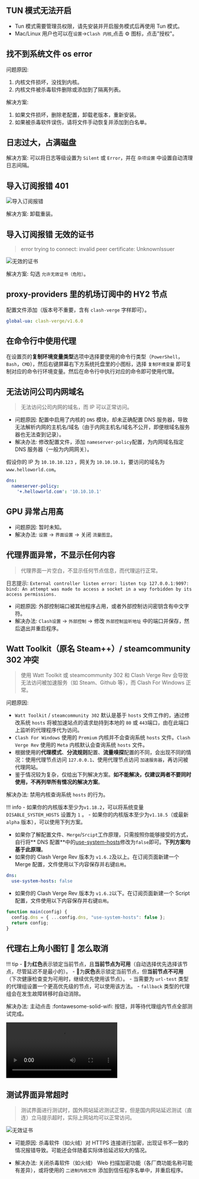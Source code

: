 ## TUN 模式无法开启

- Tun 模式需要管理员权限，请先安装并开启服务模式后再使用 Tun 模式。
- Mac/Linux 用户也可以在`设置`->`Clash 内核`,点击 ⚙️ 图标，点击"授权"。

## 找不到系统文件 os error

问题原因:

1. 内核文件损坏，没找到内核。
2. 内核文件被杀毒软件删除或添加到了隔离列表。

解决方案:

1. 如果文件损坏，删除老配置，卸载老版本，重新安装。
2. 如果被杀毒软件误伤，请将文件手动恢复并添加到白名单。

## 日志过大，占满磁盘

解决方案: 可以将日志等级设置为 `Silent` 或 `Error`，并在 `杂项设置` 中设置自动清理日志间隔。

## 导入订阅报错 401

![导入订阅报错](../assets/faq/other/subscibe_import_error.png)

解决方案: 卸载重装。

## 导入订阅报错 无效的证书

> error trying to connect: invalid peer certificate: UnknownIssuer

![无效的证书](../assets/faq/other/certificate.png)

解决方案: 勾选 `允许无效证书（危险）`。

## proxy-providers 里的机场订阅中的 HY2 节点

配置文件添加（版本号不重要，含有 `clash-verge` 字样即可）。

```yaml
global-ua: clash-verge/v1.6.0
```

## 在命令行中使用代理

在设置页的**复制环境变量类型**选项中选择要使用的命令行类型（`PowerShell`，`Bash`，`CMD`），然后右键屏幕右下方系统托盘里的小图标，选择 `复制环境变量` 即可复制对应的命令行环境变量。然后在命令行中执行对应的命令即可使用代理。

## 无法访问公司内网域名

> 无法访问公司内网的域名，而 IP 可以正常访问。

- 问题原因: 配置中启用了内核的 `DNS` 模块，却未正确配置 DNS 服务器，导致无法解析内网的主机名/域名（由于内网主机名/域名不公开，即便根域名服务器也无法查到记录）。
- 解决办法: 修改配置文件，添加 `nameserver-policy`配置，为内网域名指定 DNS 服务器（一般为内网网关）。

假设你的 IP 为 `10.10.10.123` ，网关为 `10.10.10.1`，要访问的域名为 `www.helloworld.com`。

```yaml
dns:
  nameserver-policy:
    '+.helloworld.com': '10.10.10.1'
```

## GPU 异常占用高

- 问题原因: 暂时未知。
- 解决办法: `设置` -> `界面设置` -> 关闭 `流量图显`。

## 代理界面异常，不显示任何内容

> 代理界面一片空白，不显示任何节点信息，而代理运行正常。

日志提示: `External controller listen error: listen tcp 127.0.0.1:9097: bind: An attempt was made to access a socket in a way forbidden by its access permissions.`

- 问题原因: 外部控制端口被其他程序占用，或者外部控制访问密钥含有中文字符。
- 解决办法: `Clash设置` -> `外部控制` -> 修改 `外部控制监听地址` 中的端口并保存，然后退出并重启程序。

## Watt Toolkit（原名 Steam++）/ steamcommunity 302 冲突

> 使用 Watt Toolkit 或 steamcommunity 302 和 Clash Verge Rev 会导致无法访问被加速服务（如 Steam、Github 等），而 Clash For Windows 正常。

问题原因:

- `Watt Toolkit` / `steamcommunity 302` 默认是基于 `hosts` 文件工作的，通过修改系统 `hosts` 将被加速站点的请求劫持到本地的 `80` 或 `443`端口，由在此端口上监听的代理程序代为访问。
- `Clash For Windows` 使用的 `Premium` 内核并不会查询系统 `hosts` 文件。`Clash Verge Rev` 使用的 `Meta` 内核默认会查询系统 `hosts` 文件。
- 根据使用的**代理模式**、**分流规则**配置、**流量嗅探**配置的不同，会出现不同的情况：使用代理节点访问 `127.0.0.1`、使用代理节点访问 `加速服务器`，再访问被代理网站。
- 鉴于情况较为复杂，仅给出下列解决方案。**如不能解决，仅建议两者不要同时使用，不再列举所有情况的解决方案**。

解决办法: 禁用内核查询系统 `hosts` 的行为。

<!-- prettier-ignore -->
!!! info
    - 如果你的内核版本至少为`v1.18.2`，可以将系统变量 `DISABLE_SYSTEM_HOSTS` 设置为 `1` 。
    - 如果你的内核版本至少为`v1.18.5`（或最新 `alpha` 版本），可以使用下列方案。

- 如果你了解配置文件、`Merge`/`Srcipt`工作原理，只需按照你能够接受的方式，自行将** DNS 配置**中的[use-system-hosts](https://wiki.metacubex.one/config/dns/#use-system-hosts)修改为`false`即可。**下列方案均基于此原理**。
- 如果你的 Clash Verge Rev 版本为 `v1.6.2`及以上。在订阅页面新建一个 Merge 配置，文件使用以下内容保存并右键`启用`。

```yaml
dns:
  use-system-hosts: false
```

- 如果你的 Clash Verge Rev 版本为 `v1.6.2`以下。在订阅页面新建一个 Script 配置，文件使用以下内容保存并右键`启用`。

```javascript
function main(config) {
  config.dns = { ...config.dns, "use-system-hosts": false };
  return config;
}
```

## 代理右上角小图钉 📌 怎么取消

<!-- prettier-ignore -->
!!! tip
    - 📌为**红色**表示锁定当前节点，且**当前节点为可用**（自动选择优先选择该节点，尽管延迟不是最小的）。
    - 📌为**灰色**表示锁定当前节点，但**当前节点不可用**（下次健康检查变为可用时，继续优先使用该节点）。
    - 当需要为 `url-test` 类型的代理组设置一个更高优先级的节点，可以使用该方法。
    - `fallback` 类型的代理组会在发生故障转移时自动消除。

解决办法: 主动点击 :fontawesome-solid-wifi: 按钮，并等待代理组内节点全部测试完成。

<video controls>
  <source src="../assets/faq/other/fixed.webm">
</video>

## 测试界面异常超时

> 测试界面进行测试时，国外网站延迟测试正常，但是国内网站延迟测试（直连）立马提示超时，实际上网站均可以正常访问。

![无效证书](../assets/faq/other/invalid_certificate.png)

- 可能原因: 杀毒软件（如火绒）对 HTTPS 连接进行加密，出现证书不一致的情况报错导致。可能还会伴随着实际体验延迟较大的情况。

- 解决办法: 关闭杀毒软件（如火绒） Web 扫描加密功能（各厂商功能名称可能有差异），或将使用的 `二进制内核文件` 添加到信任程序名单中，并重启程序。
